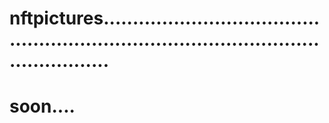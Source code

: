 # nftpictures...........................................................................................................
# soon....
